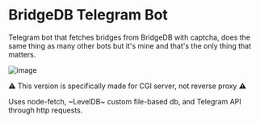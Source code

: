 # BridgeDB Telegram Bot

Telegram bot that fetches bridges from BridgeDB with captcha, does the same thing as many other bots but it's mine and that's the only thing that matters.

![image](https://user-images.githubusercontent.com/59040542/148549885-2aa9872d-dffa-4cd4-abf2-58c0309aa45e.png)

⚠️ This version is specifically made for CGI server, not reverse proxy ⚠️

Uses node-fetch, ~LevelDB~ custom file-based db, and Telegram API through http requests.
